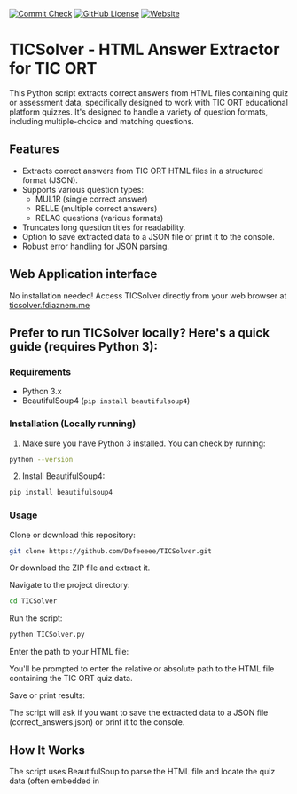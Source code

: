 [![Commit Check](https://github.com/commit-check/commit-check-action/actions/workflows/commit-check.yml/badge.svg)](https://github.com/Defeeeee/TICSolver/actions/workflows/commit-check.yml) [![GitHub License](https://img.shields.io/github/license/Defeeeee/TICSolver)](./LICENSE) [![Website](https://img.shields.io/website?url=https://ticsolver.fdiaznem.com.ar)](https://ticsolver.fdiaznem.com.ar)

# TICSolver - HTML Answer Extractor for TIC ORT

This Python script extracts correct answers from HTML files containing quiz or assessment data, specifically designed to
work with TIC ORT educational platform quizzes. It's designed to handle a variety of question formats, including
multiple-choice and matching questions.

## Features

* Extracts correct answers from TIC ORT HTML files in a structured format (JSON).
* Supports various question types:
    * MUL1R (single correct answer)
    * RELLE (multiple correct answers)
    * RELAC questions (various formats)
* Truncates long question titles for readability.
* Option to save extracted data to a JSON file or print it to the console.
* Robust error handling for JSON parsing.

## Web Application interface

No installation needed! Access TICSolver directly from your web browser
at [ticsolver.fdiaznem.me](https://ticsolver.fdiaznem.me)

## Prefer to run TICSolver locally? Here's a quick guide (requires Python 3):

### Requirements

* Python 3.x
* BeautifulSoup4 (`pip install beautifulsoup4`)

### Installation (Locally running)

1. Make sure you have Python 3 installed. You can check by running:

```bash
python --version
```

2. Install BeautifulSoup4:

```Bash
pip install beautifulsoup4
```

### Usage

Clone or download this repository:

```bash
git clone https://github.com/Defeeeee/TICSolver.git
```

Or download the ZIP file and extract it.

Navigate to the project directory:

```Bash
cd TICSolver
```

Run the script:

```Bash
python TICSolver.py
```

Enter the path to your HTML file:

You'll be prompted to enter the relative or absolute path to the HTML file containing the TIC ORT quiz data.

Save or print results:

The script will ask if you want to save the extracted data to a JSON file (correct_answers.json) or print it to the
console.

## How It Works

The script uses BeautifulSoup to parse the HTML file and locate the quiz data (often embedded in <script> tags or
specific HTML elements).
It extracts the relevant question data, including the question title, type, and correct answers.
Depending on the question type, it processes and formats the correct answers accordingly.
Finally, it provides options to save the structured data to a JSON file or print it directly.

### Example Output (JSON)

```JSON
[
  {
    "title": "What is the capital of France?",
    "correct_answer": [
      "Paris"
    ]
  },
  {
    "title": "Match the following countries...",
    "correct_answer": {
      "1": "Tokyo",
      "2": "Berlin"
    }
  }
]
```

## Disclaimer

This script is designed for educational purposes and to help with studying or reviewing quiz content from TIC ORT.
Please use it responsibly and with respect for intellectual property.
